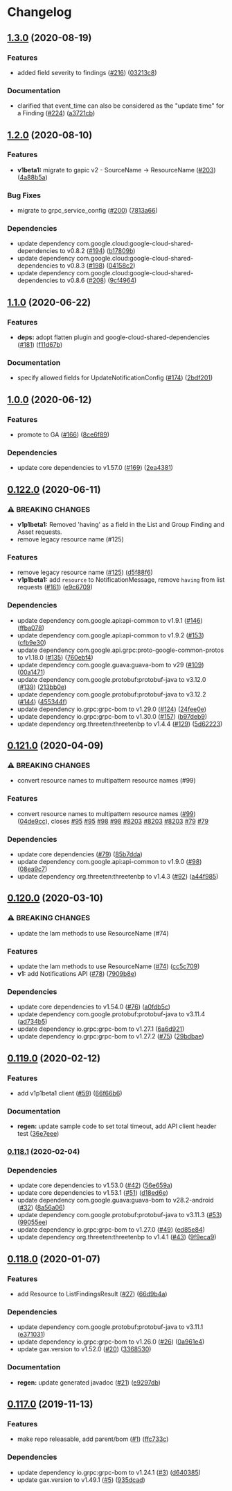 # Changelog

## [1.3.0](https://www.github.com/googleapis/java-securitycenter/compare/v1.2.0...v1.3.0) (2020-08-19)


### Features

* added field severity to findings ([#216](https://www.github.com/googleapis/java-securitycenter/issues/216)) ([03213c8](https://www.github.com/googleapis/java-securitycenter/commit/03213c8db94335cb0c7db325b02757103e1c4fdd))


### Documentation

* clarified that event_time can also be considered as the "update time" for a Finding ([#224](https://www.github.com/googleapis/java-securitycenter/issues/224)) ([a3721cb](https://www.github.com/googleapis/java-securitycenter/commit/a3721cbf9d204597938c4887b432f568676b44f0))

## [1.2.0](https://www.github.com/googleapis/java-securitycenter/compare/v1.1.0...v1.2.0) (2020-08-10)


### Features

* **v1beta1:** migrate to gapic v2 - SourceName -> ResourceName ([#203](https://www.github.com/googleapis/java-securitycenter/issues/203)) ([4a88b5a](https://www.github.com/googleapis/java-securitycenter/commit/4a88b5a1b415b60e87fd0c9c8e1725cd61176479))


### Bug Fixes

* migrate to grpc_service_config ([#200](https://www.github.com/googleapis/java-securitycenter/issues/200)) ([7813a66](https://www.github.com/googleapis/java-securitycenter/commit/7813a6696e4cca71f53f6042c062ec19b2f63780))


### Dependencies

* update dependency com.google.cloud:google-cloud-shared-dependencies to v0.8.2 ([#194](https://www.github.com/googleapis/java-securitycenter/issues/194)) ([b17809b](https://www.github.com/googleapis/java-securitycenter/commit/b17809bf2d595af90782dda81dc7bc90a8a61a24))
* update dependency com.google.cloud:google-cloud-shared-dependencies to v0.8.3 ([#198](https://www.github.com/googleapis/java-securitycenter/issues/198)) ([04158c2](https://www.github.com/googleapis/java-securitycenter/commit/04158c218955efcd85b1009cae71ac94884f85cb))
* update dependency com.google.cloud:google-cloud-shared-dependencies to v0.8.6 ([#208](https://www.github.com/googleapis/java-securitycenter/issues/208)) ([9cf4964](https://www.github.com/googleapis/java-securitycenter/commit/9cf4964cb09196694b21705abf0c794e45dc587d))

## [1.1.0](https://www.github.com/googleapis/java-securitycenter/compare/v1.0.0...v1.1.0) (2020-06-22)


### Features

* **deps:** adopt flatten plugin and google-cloud-shared-dependencies ([#181](https://www.github.com/googleapis/java-securitycenter/issues/181)) ([f11d67b](https://www.github.com/googleapis/java-securitycenter/commit/f11d67bc730214d3170929e4e8872ea23ab8099f))


### Documentation

* specify allowed fields for UpdateNotificationConfig ([#174](https://www.github.com/googleapis/java-securitycenter/issues/174)) ([2bdf201](https://www.github.com/googleapis/java-securitycenter/commit/2bdf20193d74f4d33e7519f12afe027cc23e4647))

## [1.0.0](https://www.github.com/googleapis/java-securitycenter/compare/v0.122.0...v1.0.0) (2020-06-12)


### Features

* promote to GA ([#166](https://www.github.com/googleapis/java-securitycenter/issues/166)) ([8ce6f89](https://www.github.com/googleapis/java-securitycenter/commit/8ce6f892400cb4a4fdc5d7f9fcd2b8b7c3a157aa))


### Dependencies

* update core dependencies to v1.57.0 ([#169](https://www.github.com/googleapis/java-securitycenter/issues/169)) ([2ea4381](https://www.github.com/googleapis/java-securitycenter/commit/2ea4381b98c5b49bd6f634294c811e2ba670dee3))

## [0.122.0](https://www.github.com/googleapis/java-securitycenter/compare/v0.121.0...v0.122.0) (2020-06-11)


### ⚠ BREAKING CHANGES

* **v1p1beta1:** Removed 'having' as a field in the List and Group Finding and Asset requests.
* remove legacy resource name (#125)

### Features

* remove legacy resource name ([#125](https://www.github.com/googleapis/java-securitycenter/issues/125)) ([d5f88f6](https://www.github.com/googleapis/java-securitycenter/commit/d5f88f6c8c0b182170c405ccaa8f6159fecb4a86))
* **v1p1beta1:** add `resource` to NotificationMessage, remove `having` from list requests ([#161](https://www.github.com/googleapis/java-securitycenter/issues/161)) ([e9c6709](https://www.github.com/googleapis/java-securitycenter/commit/e9c670944e25e6cf24394bdd8dbee7a94ae40846))


### Dependencies

* update dependency com.google.api:api-common to v1.9.1 ([#146](https://www.github.com/googleapis/java-securitycenter/issues/146)) ([ffba078](https://www.github.com/googleapis/java-securitycenter/commit/ffba078dd1da6ad9f78e5c4425f212892eac081f))
* update dependency com.google.api:api-common to v1.9.2 ([#153](https://www.github.com/googleapis/java-securitycenter/issues/153)) ([cfb9e30](https://www.github.com/googleapis/java-securitycenter/commit/cfb9e30815ae07d472e327f30f8a069961a2a813))
* update dependency com.google.api.grpc:proto-google-common-protos to v1.18.0 ([#135](https://www.github.com/googleapis/java-securitycenter/issues/135)) ([760ebf4](https://www.github.com/googleapis/java-securitycenter/commit/760ebf4cf4bd26b10451113bd7141f8303cf238f))
* update dependency com.google.guava:guava-bom to v29 ([#109](https://www.github.com/googleapis/java-securitycenter/issues/109)) ([00a1471](https://www.github.com/googleapis/java-securitycenter/commit/00a1471f0b32e08b9a0bd6fd9c3ff86a510c8d97))
* update dependency com.google.protobuf:protobuf-java to v3.12.0 ([#139](https://www.github.com/googleapis/java-securitycenter/issues/139)) ([213bb0e](https://www.github.com/googleapis/java-securitycenter/commit/213bb0e685eaf36b7ad730425a89e37098dc3f63))
* update dependency com.google.protobuf:protobuf-java to v3.12.2 ([#144](https://www.github.com/googleapis/java-securitycenter/issues/144)) ([455344f](https://www.github.com/googleapis/java-securitycenter/commit/455344f8ac059d845cf481e59007d43e8b06bfa3))
* update dependency io.grpc:grpc-bom to v1.29.0 ([#124](https://www.github.com/googleapis/java-securitycenter/issues/124)) ([24fee0e](https://www.github.com/googleapis/java-securitycenter/commit/24fee0eef8d80ba3eb6999a315a18cbb458bdf53))
* update dependency io.grpc:grpc-bom to v1.30.0 ([#157](https://www.github.com/googleapis/java-securitycenter/issues/157)) ([b97deb9](https://www.github.com/googleapis/java-securitycenter/commit/b97deb90aad2cf0e71480aa91dbe760cd1c5cf70))
* update dependency org.threeten:threetenbp to v1.4.4 ([#129](https://www.github.com/googleapis/java-securitycenter/issues/129)) ([5d62223](https://www.github.com/googleapis/java-securitycenter/commit/5d62223fc6c56a04aee99a8239914c650b4e3c9a))

## [0.121.0](https://www.github.com/googleapis/java-securitycenter/compare/v0.120.0...v0.121.0) (2020-04-09)


### ⚠ BREAKING CHANGES

* convert resource names to multipattern resource names (#99)

### Features

* convert resource names to multipattern resource names ([#99](https://www.github.com/googleapis/java-securitycenter/issues/99)) ([04de9cc](https://www.github.com/googleapis/java-securitycenter/commit/04de9cc1b6539b189729707ba527efe5653e0fe3)), closes [#95](https://www.github.com/googleapis/java-securitycenter/issues/95) [#95](https://www.github.com/googleapis/java-securitycenter/issues/95) [#98](https://www.github.com/googleapis/java-securitycenter/issues/98) [#98](https://www.github.com/googleapis/java-securitycenter/issues/98) [#8203](https://www.github.com/googleapis/java-securitycenter/issues/8203) [#8203](https://www.github.com/googleapis/java-securitycenter/issues/8203) [#8203](https://www.github.com/googleapis/java-securitycenter/issues/8203) [#79](https://www.github.com/googleapis/java-securitycenter/issues/79) [#79](https://www.github.com/googleapis/java-securitycenter/issues/79)


### Dependencies

* update core dependencies ([#79](https://www.github.com/googleapis/java-securitycenter/issues/79)) ([85b7dda](https://www.github.com/googleapis/java-securitycenter/commit/85b7dda6e29d5b8e761198858a0523535283f9aa))
* update dependency com.google.api:api-common to v1.9.0 ([#98](https://www.github.com/googleapis/java-securitycenter/issues/98)) ([08ea9c7](https://www.github.com/googleapis/java-securitycenter/commit/08ea9c703b2e4ea1e8e8d59fbdc70ca6cc2d8bf2))
* update dependency org.threeten:threetenbp to v1.4.3 ([#92](https://www.github.com/googleapis/java-securitycenter/issues/92)) ([a44f985](https://www.github.com/googleapis/java-securitycenter/commit/a44f985b089604ff4f6d6fcbe363f2a38a75fc73))

## [0.120.0](https://www.github.com/googleapis/java-securitycenter/compare/v0.119.0...v0.120.0) (2020-03-10)


### ⚠ BREAKING CHANGES

* update the Iam methods to use ResourceName (#74)

### Features

* update the Iam methods to use ResourceName ([#74](https://www.github.com/googleapis/java-securitycenter/issues/74)) ([cc5c709](https://www.github.com/googleapis/java-securitycenter/commit/cc5c709eb35228fe8093b611ef8ede4f2bf76f7c))
* **v1:** add Notifications API ([#78](https://www.github.com/googleapis/java-securitycenter/issues/78)) ([7909b8e](https://www.github.com/googleapis/java-securitycenter/commit/7909b8e59bbfcdf96512034298e9315e9603d2cd))


### Dependencies

* update core dependencies to v1.54.0 ([#76](https://www.github.com/googleapis/java-securitycenter/issues/76)) ([a0fdb5c](https://www.github.com/googleapis/java-securitycenter/commit/a0fdb5c96c17ceea535cf935b2e8d26052936a02))
* update dependency com.google.protobuf:protobuf-java to v3.11.4 ([ad734b5](https://www.github.com/googleapis/java-securitycenter/commit/ad734b57d316e70f338069912ca1bc3599935f24))
* update dependency io.grpc:grpc-bom to v1.27.1 ([6a6d921](https://www.github.com/googleapis/java-securitycenter/commit/6a6d9214f86d63058360d55cf511cd29c398d77b))
* update dependency io.grpc:grpc-bom to v1.27.2 ([#75](https://www.github.com/googleapis/java-securitycenter/issues/75)) ([29bdbae](https://www.github.com/googleapis/java-securitycenter/commit/29bdbae5c7c7227a3364f2239dcc52d48c7b8e50))

## [0.119.0](https://www.github.com/googleapis/java-securitycenter/compare/v0.118.1...v0.119.0) (2020-02-12)


### Features

* add v1p1beta1 client ([#59](https://www.github.com/googleapis/java-securitycenter/issues/59)) ([66f66b6](https://www.github.com/googleapis/java-securitycenter/commit/66f66b632a917e3a6e68be9bfd5eead50265eb89))


### Documentation

* **regen:** update sample code to set total timeout, add API client header test ([36e7eee](https://www.github.com/googleapis/java-securitycenter/commit/36e7eee5c3d886c02cef9b07c852012ea88bf3f8))

### [0.118.1](https://www.github.com/googleapis/java-securitycenter/compare/v0.118.0...v0.118.1) (2020-02-04)


### Dependencies

* update core dependencies to v1.53.0 ([#42](https://www.github.com/googleapis/java-securitycenter/issues/42)) ([56e659a](https://www.github.com/googleapis/java-securitycenter/commit/56e659a46e51e20c44f44e41b8f38797edc2c346))
* update core dependencies to v1.53.1 ([#51](https://www.github.com/googleapis/java-securitycenter/issues/51)) ([d18ed6e](https://www.github.com/googleapis/java-securitycenter/commit/d18ed6e85742d93ec60c2ba18a8935d8a4465bc7))
* update dependency com.google.guava:guava-bom to v28.2-android ([#32](https://www.github.com/googleapis/java-securitycenter/issues/32)) ([8a56a06](https://www.github.com/googleapis/java-securitycenter/commit/8a56a06158a55f97f60094f140d0d2d82683bb06))
* update dependency com.google.protobuf:protobuf-java to v3.11.3 ([#53](https://www.github.com/googleapis/java-securitycenter/issues/53)) ([99055ee](https://www.github.com/googleapis/java-securitycenter/commit/99055ee6b7b02b7a1106cfedc8a4911bb857ff2c))
* update dependency io.grpc:grpc-bom to v1.27.0 ([#49](https://www.github.com/googleapis/java-securitycenter/issues/49)) ([ed85e84](https://www.github.com/googleapis/java-securitycenter/commit/ed85e8413f9154efb776455b5bf4636b16bd32c0))
* update dependency org.threeten:threetenbp to v1.4.1 ([#43](https://www.github.com/googleapis/java-securitycenter/issues/43)) ([9f9eca9](https://www.github.com/googleapis/java-securitycenter/commit/9f9eca9df1e8fbb058d502a1fa92019f2abb2a2d))

## [0.118.0](https://www.github.com/googleapis/java-securitycenter/compare/v0.117.0...v0.118.0) (2020-01-07)


### Features

* add Resource to ListFindingsResult ([#27](https://www.github.com/googleapis/java-securitycenter/issues/27)) ([66d9b4a](https://www.github.com/googleapis/java-securitycenter/commit/66d9b4a8a3dabbaf72c2180995ef9ffe4da37aba))


### Dependencies

* update dependency com.google.protobuf:protobuf-java to v3.11.1 ([e371031](https://www.github.com/googleapis/java-securitycenter/commit/e3710312812e8e157462eab859b6a3738c226537))
* update dependency io.grpc:grpc-bom to v1.26.0 ([#26](https://www.github.com/googleapis/java-securitycenter/issues/26)) ([0a961e4](https://www.github.com/googleapis/java-securitycenter/commit/0a961e4f4862e705595445b028184b594477d398))
* update gax.version to v1.52.0 ([#20](https://www.github.com/googleapis/java-securitycenter/issues/20)) ([3368530](https://www.github.com/googleapis/java-securitycenter/commit/336853087782ff5cd8baa150858a898ff10c5f41))


### Documentation

* **regen:** update generated javadoc ([#21](https://www.github.com/googleapis/java-securitycenter/issues/21)) ([e9297db](https://www.github.com/googleapis/java-securitycenter/commit/e9297dbb5995e13b4eecd39daa545329a0da1407))

## [0.117.0](https://www.github.com/googleapis/java-securitycenter/compare/0.116.0...v0.117.0) (2019-11-13)


### Features

* make repo releasable, add parent/bom ([#1](https://www.github.com/googleapis/java-securitycenter/issues/1)) ([ffc733c](https://www.github.com/googleapis/java-securitycenter/commit/ffc733ce4a8229a37f3941060e824794d1357641))


### Dependencies

* update dependency io.grpc:grpc-bom to v1.24.1 ([#3](https://www.github.com/googleapis/java-securitycenter/issues/3)) ([d640385](https://www.github.com/googleapis/java-securitycenter/commit/d640385b81b269bbc892d35662d91bec27ff2681))
* update gax.version to v1.49.1 ([#5](https://www.github.com/googleapis/java-securitycenter/issues/5)) ([935dcad](https://www.github.com/googleapis/java-securitycenter/commit/935dcad9ac4ba48ef542f755cc0b4cad47dcad96))
